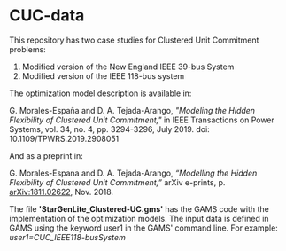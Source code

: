 # CUC-data
This repository has two case studies for Clustered Unit Commitment problems:
1. Modified version of the New England IEEE 39-bus System
2. Modified version of the IEEE 118-bus system

The optimization model description is available in:

G. Morales-España and D. A. Tejada-Arango, _"Modeling the Hidden Flexibility of Clustered Unit Commitment,"_ in IEEE Transactions on Power Systems, vol. 34, no. 4, pp. 3294-3296, July 2019.
doi: 10.1109/TPWRS.2019.2908051

And as a preprint in:

G. Morales-Espana and D. A. Tejada-Arango, _“Modelling the Hidden Flexibility of Clustered Unit Commitment,”_ arXiv e-prints, p. [arXiv:1811.02622](https://arxiv.org/abs/1811.02622), Nov. 2018.

The file __'StarGenLite_Clustered-UC.gms'__ has the GAMS code with the implementation of the optimization models. The input data is defined in GAMS using the keyword user1 in the GAMS' command line. For example: _user1=CUC_IEEE118-busSystem_
